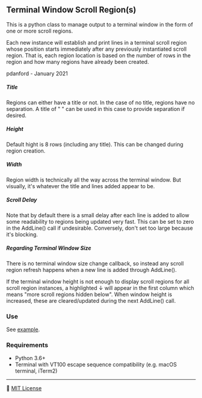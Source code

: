 Terminal Window Scroll Region(s)
--------------------------------------------------------------------------------
This is a python class to manage output to a terminal window in the form of one or more scroll regions.

Each new instance will establish and print lines in a terminal scroll region whose position starts immediately after any previously instantiated scroll region. That is, each region location is based on the number of rows in the region and how many regions have already been created.

pdanford - January 2021

##### Title
Regions can either have a title or not. In the case of no title, regions have no separation. A title of " " can be used in this case to provide separation if desired.

##### Height
Default hight is 8 rows (including any title). This can be changed during region creation.

##### Width
Region width is technically all the way across the terminal window. But visually, it's whatever the title and lines added appear to be.

##### Scroll Delay
Note that by default there is a small delay after each line is added to allow some readability to regions being updated very fast. This can be set to zero in the AddLine() call if undesirable. Conversely, don't set too large because it's blocking.

##### Regarding Terminal Window Size
There is no terminal window size change callback, so instead any scroll region refresh happens when a new line is added through AddLine().

If the terminal window height is not enough to display scroll regions for all scroll region instances, a highlighted ↓ will appear in the first column which means "more scroll regions hidden below". When window height is increased, these are cleared/updated during the next AddLine() call.

### Use
See [example](example.py).

### Requirements
- Python 3.6+ 
- Terminal with VT100 escape sequence compatibility (e.g. macOS terminal, iTerm2)

---
:scroll: [MIT License](README.license)

